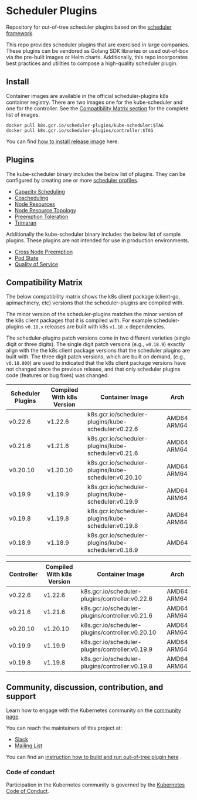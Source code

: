 # Scheduler Plugins

Repository for out-of-tree scheduler plugins based on the [scheduler framework](https://kubernetes.io/docs/concepts/scheduling-eviction/scheduling-framework/).

This repo provides scheduler plugins that are exercised in large companies.
These plugins can be vendored as Golang SDK libraries or used out-of-box via the pre-built images or Helm charts.
Additionally, this repo incorporates best practices and utilities to compose a high-quality scheduler plugin.

## Install

Container images are available in the official scheduler-plugins k8s container registry. There are two images one
for the kube-scheduler and one for the controller. See the [Compatibility Matrix section](#compatibility-matrix)
for the complete list of images.

```shell
docker pull k8s.gcr.io/scheduler-plugins/kube-scheduler:$TAG
docker pull k8s.gcr.io/scheduler-plugins/controller:$TAG
```

You can find [how to install release image](doc/install.md) here.

## Plugins

The kube-scheduler binary includes the below list of plugins. They can be configured by creating one or more
[scheduler profiles](https://kubernetes.io/docs/reference/scheduling/config/#multiple-profiles).

* [Capacity Scheduling](pkg/capacityscheduling/README.md)
* [Coscheduling](pkg/coscheduling/README.md)
* [Node Resources](pkg/noderesources/README.md)
* [Node Resource Topology](pkg/noderesourcetopology/README.md)
* [Preemption Toleration](pkg/preemptiontoleration/README.md)
* [Trimaran](pkg/trimaran/README.md)

Additionally the kube-scheduler binary includes the below list of sample plugins. These plugins are not intended for use in production
environments.

* [Cross Node Preemption](pkg/crossnodepreemption/README.md)
* [Pod State](pkg/podstate/README.md)
* [Quality of Service](pkg/qos/README.md)

## Compatibility Matrix

The below compatibility matrix shows the k8s client package (client-go, apimachinery, etc) versions
that the scheduler-plugins are compiled with.

The minor version of the scheduler-plugins matches the minor version of the k8s client packages that
it is compiled with. For example scheduler-plugins `v0.18.x` releases are built with k8s `v1.18.x`
dependencies.

The scheduler-plugins patch versions come in two different varieties (single digit or three digits).
The single digit patch versions (e.g., `v0.18.9`) exactly align with the the k8s client package
versions that the scheduler plugins are built with. The three digit patch versions, which are built
on demand, (e.g., `v0.18.800`) are used to indicated that the k8s client package versions have not
changed since the previous release, and that only scheduler plugins code (features or bug fixes) was
changed.

| Scheduler Plugins | Compiled With k8s Version | Container Image                                      | Arch           |
|-------------------|---------------------------|------------------------------------------------------|----------------|
| v0.22.6           | v1.22.6                   | k8s.gcr.io/scheduler-plugins/kube-scheduler:v0.22.6  | AMD64<br>ARM64 |
| v0.21.6           | v1.21.6                   | k8s.gcr.io/scheduler-plugins/kube-scheduler:v0.21.6  | AMD64<br>ARM64 |
| v0.20.10          | v1.20.10                  | k8s.gcr.io/scheduler-plugins/kube-scheduler:v0.20.10 | AMD64<br>ARM64 |
| v0.19.9           | v1.19.9                   | k8s.gcr.io/scheduler-plugins/kube-scheduler:v0.19.9  | AMD64<br>ARM64 |
| v0.19.8           | v1.19.8                   | k8s.gcr.io/scheduler-plugins/kube-scheduler:v0.19.8  | AMD64<br>ARM64 |
| v0.18.9           | v1.18.9                   | k8s.gcr.io/scheduler-plugins/kube-scheduler:v0.18.9  | AMD64          |

| Controller | Compiled With k8s Version | Container Image                                  | Arch           |
|------------|---------------------------|--------------------------------------------------|----------------|
| v0.22.6    | v1.22.6                   | k8s.gcr.io/scheduler-plugins/controller:v0.22.6  | AMD64<br>ARM64 |
| v0.21.6    | v1.21.6                   | k8s.gcr.io/scheduler-plugins/controller:v0.21.6  | AMD64<br>ARM64 |
| v0.20.10   | v1.20.10                  | k8s.gcr.io/scheduler-plugins/controller:v0.20.10 | AMD64<br>ARM64 |
| v0.19.9    | v1.19.9                   | k8s.gcr.io/scheduler-plugins/controller:v0.19.9  | AMD64<br>ARM64 |
| v0.19.8    | v1.19.8                   | k8s.gcr.io/scheduler-plugins/controller:v0.19.8  | AMD64<br>ARM64 |

## Community, discussion, contribution, and support

Learn how to engage with the Kubernetes community on the [community page](http://kubernetes.io/community/).

You can reach the maintainers of this project at:

- [Slack](https://kubernetes.slack.com/messages/sig-scheduling)
- [Mailing List](https://groups.google.com/forum/#!forum/kubernetes-sig-scheduling)

You can find an [instruction how to build and run out-of-tree plugin here](doc/develop.md) .

### Code of conduct

Participation in the Kubernetes community is governed by the [Kubernetes Code of Conduct](code-of-conduct.md).
